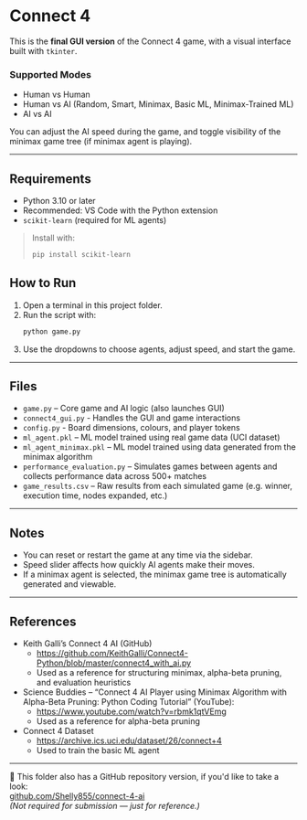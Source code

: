 # Connect 4

This is the **final GUI version** of the Connect 4 game, with a visual interface built with `tkinter`.

### Supported Modes

- Human vs Human
- Human vs AI (Random, Smart, Minimax, Basic ML, Minimax-Trained ML)
- AI vs AI

You can adjust the AI speed during the game, and toggle visibility of the minimax game tree (if minimax agent is playing).

---

## Requirements

- Python 3.10 or later
- Recommended: VS Code with the Python extension
- `scikit-learn` (required for ML agents)

> Install with:
>
> ```bash
> pip install scikit-learn
> ```

## How to Run

1. Open a terminal in this project folder.
2. Run the script with:
   ```bash
   python game.py
   ```
3. Use the dropdowns to choose agents, adjust speed, and start the game.

---

## Files

- `game.py` – Core game and AI logic (also launches GUI)
- `connect4_gui.py` - Handles the GUI and game interactions
- `config.py` - Board dimensions, colours, and player tokens
- `ml_agent.pkl` – ML model trained using real game data (UCI dataset)
- `ml_agent_minimax.pkl` – ML model trained using data generated from the minimax algorithm
- `performance_evaluation.py` – Simulates games between agents and collects performance data across 500+ matches
- `game_results.csv` – Raw results from each simulated game (e.g. winner, execution time, nodes expanded, etc.)
  
---

## Notes

- You can reset or restart the game at any time via the sidebar.
- Speed slider affects how quickly AI agents make their moves.
- If a minimax agent is selected, the minimax game tree is automatically generated and viewable.

---

## References

- Keith Galli’s Connect 4 AI (GitHub)
  - https://github.com/KeithGalli/Connect4-Python/blob/master/connect4_with_ai.py
  - Used as a reference for structuring minimax, alpha-beta pruning, and evaluation heuristics
- Science Buddies – “Connect 4 AI Player using Minimax Algorithm with Alpha-Beta Pruning: Python Coding Tutorial” (YouTube):
  - https://www.youtube.com/watch?v=rbmk1qtVEmg
  - Used as a reference for alpha-beta pruning
- Connect 4 Dataset
  - https://archive.ics.uci.edu/dataset/26/connect+4
  - Used to train the basic ML agent
 
---

🔗 This folder also has a GitHub repository version, if you'd like to take a look:  
[github.com/Shelly855/connect-4-ai](https://github.com/Shelly855/connect-4-ai)  
*(Not required for submission — just for reference.)*

